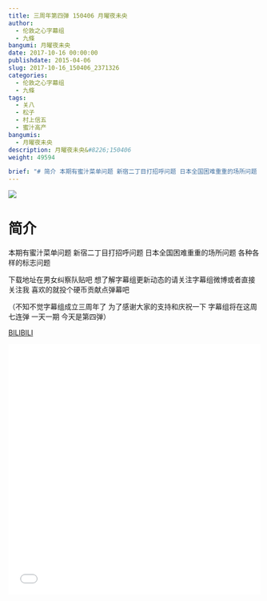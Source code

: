 ```yaml
---
title: 三周年第四弹 150406 月曜夜未央
author: 
  - 伦敦之心字幕组
  - 九條
bangumi: 月曜夜未央
date: 2017-10-16 00:00:00
publishdate: 2015-04-06
slug: 2017-10-16_150406_2371326
categories: 
  - 伦敦之心字幕组
  - 九條
tags: 
  - 关八
  - 松子
  - 村上信五
  - 蜜汁高产
bangumis: 
  - 月曜夜未央
description: 月曜夜未央&#8226;150406
weight: 49594

brief: "# 简介 本期有蜜汁菜单问题 新宿二丁目打招呼问题 日本全国困难重重的场所问题 各种各样的标志问题 下载地址在男女纠察队贴吧 想了解字幕组更新动态的请关注字幕组微博或者直接关注我 喜欢的就投个硬币贡献点弹幕吧 （不知不觉字幕组成立三周年了 为了感谢大家的支持和庆祝一下 字幕组将在这周七连弹 一天一期 今天是第四弹）"
---
```


![](https://i.imgur.com/HLmzwso.jpg)

# 简介  
本期有蜜汁菜单问题 新宿二丁目打招呼问题 日本全国困难重重的场所问题 各种各样的标志问题 


下载地址在男女纠察队贴吧 想了解字幕组更新动态的请关注字幕组微博或者直接关注我 喜欢的就投个硬币贡献点弹幕吧


（不知不觉字幕组成立三周年了 为了感谢大家的支持和庆祝一下 字幕组将在这周七连弹 一天一期 今天是第四弹）

  [BILIBILI](https://www.bilibili.com/video/av2371326/)


<div class="vcontainer">  <iframe class='video' src="//www.bilibili.com/blackboard/player.html?aid=2371326" width="100%" height="500" frameborder="0" allowfullscreen="allowfullscreen"></iframe></div>
